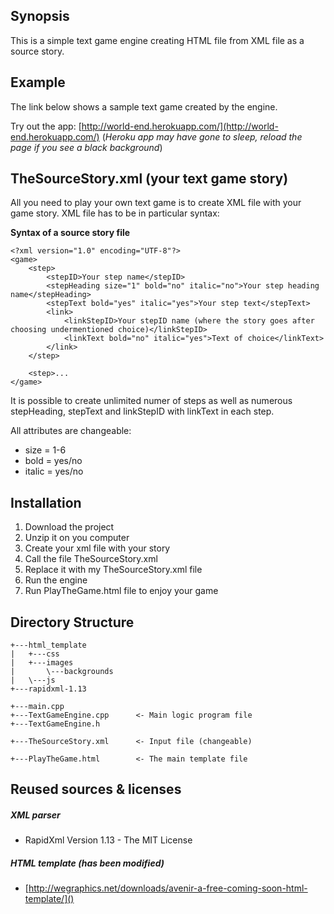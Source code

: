 ## Synopsis 

This is a simple text game engine creating HTML file from XML file as a source story. 

## Example

The link below shows a sample text game created by the engine. 

Try out the app: [http://world-end.herokuapp.com/](http://world-end.herokuapp.com/) (_Heroku app may have gone to sleep, reload the page if you see a black background_)

## TheSourceStory.xml (your text game story)

All you need to play your own text game is to create XML file with your game story. 
XML file has to be in particular syntax:

**Syntax of a source story file**

```
<?xml version="1.0" encoding="UTF-8"?>
<game>
	<step>
		<stepID>Your step name</stepID>
		<stepHeading size="1" bold="no" italic="no">Your step heading name</stepHeading>
		<stepText bold="yes" italic="yes">Your step text</stepText>
		<link>
			<linkStepID>Your stepID name (where the story goes after choosing undermentioned choice)</linkStepID>
			<linkText bold="no" italic="yes">Text of choice</linkText>
		</link>
	</step>
	
	<step>...
</game>
```

It is possible to create unlimited numer of steps as well as numerous stepHeading, stepText and linkStepID with linkText in each step. 

All attributes are changeable:

* size = 1-6
* bold = yes/no
* italic = yes/no

## Installation

1. Download the project
2. Unzip it on you computer
3. Create your xml file with your story
4. Call the file TheSourceStory.xml
5. Replace it with my TheSourceStory.xml file
6. Run the engine
7. Run PlayTheGame.html file to enjoy your game

## Directory Structure
```
+---html_template
|   +---css
|   +---images
|       \---backgrounds
|   \---js
+---rapidxml-1.13

+---main.cpp
+---TextGameEngine.cpp		<- Main logic program file
+---TextGameEngine.h

+---TheSourceStory.xml		<- Input file (changeable)

+---PlayTheGame.html		<- The main template file
```
## Reused sources & licenses
##### _XML parser_
- RapidXml Version 1.13 - The MIT License

##### _HTML template (has been modified)_
- [http://wegraphics.net/downloads/avenir-a-free-coming-soon-html-template/]()
